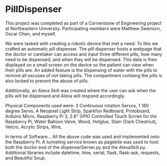 # PillDispenser

This project was completed as part of a Cornerstone of Engineering project at Northeastern University.
Participating members were Matthew Swenson, Oscar Chen, and myself.

We were tasked with creating a robotic device that met a need. To this we crafted an automatic pill dispenser.
The pill dispenser hosts a webpage that the doctor or caretaker can access and input three different pills, how many need to be dispensed, and when they will be dispensed. This data is then displayed on a small screen on the device so the patient can view when their pills are. An added feature is the dispensing of water with the pills to remove all excuses of not taking pills. The compartment containg the pills is also locked to prevent the abuse of pills.

Additionally, an Alexa Skill was created where the user can ask when the pills will be dispensed and Alexa will respond accordingly. 

Physical Components used were:
  3 Continuous rotation Servos,
  1 180 degree Servo,
  A Neopixel Light Strip,
  Sparkfun Redboard,
  Protoboard,
  Arduino Micro,
  Raspberry Pi 3,
  2.8" GPIO Controlled Touch Scrren for the Raspberry Pi,
  Water Balloon Valve,
  Wood,
  Hotglue,
  Stain (Dark Chestnut),
  Velcro,
  Acrylic Strips,
  Wire,
  
In terms of Software...
  All the above code was used and implemented onto the Raspberry Pi. A tunneling service known as pagekite was used to host both the doctor   end of the dispenserServer.py and the AlexaSkill.py. Additional libraries include datetime, time, serial, flask, flask-ask, requests, and   Beautiful Soup.
